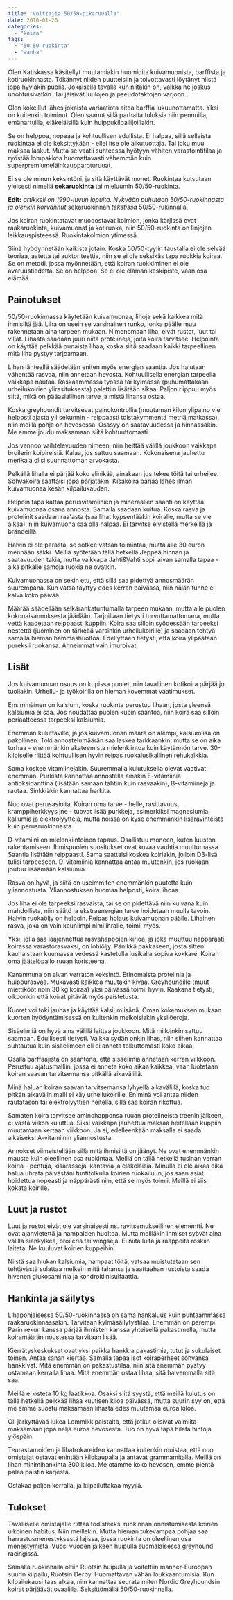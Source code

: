 ```yaml
---
title: "Voittajia 50/50-pikaruualla"
date: 2010-01-26
categories: 
  - "koira"
tags: 
  - "50-50-ruokinta"
  - "wanha"
---
```


Olen Katiskassa käsitellyt muutamiakin huomioita kuivamuonista, barffista ja kotiruokinnasta. Tökännyt niiden puutteisiin ja toivottavasti löytänyt niistä jopa hyviäkin puolia. Jokaisella tavalla kun niitäkin on, vaikka ne joskus unohtuisivatkin. Tai jäisivät luulojen ja pseudofaktojen varjoon.

<!--more-->

Olen kokeillut lähes jokaista variaatiota aitoa barffia lukuunottamatta. Yksi on kuitenkin toiminut. Olen saanut sillä parhaita tuloksia niin pennuilla, emänartuilla, eläkeläisillä kuin huippukilpailijoillakin.

Se on helppoa, nopeaa ja kohtuullisen edullista. Ei halpaa, sillä sellaista ruokintaa ei ole keksittykään - ellei itse ole alkutuottaja. Tai joku muu maksaa laskut. Mutta se vaatii suhteessa hyötyyn vähiten varastointitilaa ja ryöstää lompakkoa huomattavasti vähemmän kuin superpremiumeläinkaupparoturuuat.

Ei se ole minun keksintöni, ja sitä käyttävät monet. Ruokintaa kutsutaan yleisesti nimellä **sekaruokinta** tai mieluumin 50/50-ruokinta.

**Edit:** _artikkeli on 1990-luvun lopulta. Nykyään puhutaan 50/50-ruokinnasta ja olenkin korvannut_ sekaruokinnan _tekstissä_ 50/50-rukinnalla.

Jos koiran ruokintatavat muodostavat kolmion, jonka kärjissä ovat raakaruokinta, kuivamuonat ja kotiruoka, niin 50/50-ruokinta on linjojen leikkauspisteessä. Ruokintakolmion ytimessä.

Siinä hyödynnetään kaikista jotain. Koska 50/50-tyylin taustalla ei ole selvää teoriaa, aatetta tai auktoriteettia, niin se ei ole seksikäs tapa ruokkia koiraa. Se on metodi, jossa myönnetään, että koiran ruokkiminen ei ole avaruustiedettä. Se on helppoa. Se ei ole elämän keskipiste, vaan osa elämää.

## Painotukset

50/50-ruokinnassa käytetään kuivamuonaa, lihoja sekä kaikkea mitä ihmisiltä jää. Liha on usein se varsinainen runko, jonka päälle muu rakennetaan aina tarpeen mukaan. Nimenomaan liha, eivät rustot, luut tai viljat. Lihasta saadaan juuri niitä proteiineja, joita koira tarvitsee. Helpointa on käyttää pelkkää punaista lihaa, koska siitä saadaan kaikki tarpeellinen mitä liha pystyy tarjoamaan.

Lihan lähteellä säädetään eniten myös energian saantia. Jos halutaan vähentää rasvaa, niin annetaan hevosta. Kohtuullisella energian tarpeella vaikkapa nautaa. Raskaammassa työssä tai kylmässä (puhumattakaan urheilukoirien ylirasituksesta) palettiin lisätään sikaa. Paljon riippuu myös siitä, mikä on pääasiallinen tarve ja mistä lihansa ostaa.

Koska greyhoundit tarvitsevat painokontrollia (muutaman kilon ylipaino vie helposti ajasta yli sekunnin - reippaasti toistakymmentä metriä matkassa), niin meillä pohja on hevosessa. Osasyy on saatavuudessa ja hinnassakin. Me emme joudu maksamaan siitä kohtuuttomasti.

Jos vannoo vaihtelevuuden nimeen, niin heittää välillä joukkoon vaikkapa broilerin koipireisiä. Kalaa, jos sattuu saamaan. Kokonaisena jauhettu merikala olisi suunnattoman arvokasta.

Pelkällä lihalla ei pärjää koko elinikää, ainakaan jos tekee töitä tai urheilee. Sohvakoira saattaisi jopa pärjätäkin. Kisakoira pärjää lähes ilman kuivamuonaa kesän kilpailukauden.

Helpoin tapa kattaa perusvitamiinien ja mineraalien saanti on käyttää kuivamuonaa osana annosta. Samalla saadaan kuitua. Koska rasva ja proteiinit saadaan raa'asta (saa lihat kypsentääkin koiralle, mutta se vie aikaa), niin kuivamuona saa olla halpaa. Ei tarvitse elvistellä merkeillä ja brändeillä.

Halvin ei ole parasta, se sotkee vatsan toimintaa, mutta alle 30 euron mennään säkki. Meillä syötetään tällä hetkellä Jeppeä hinnan ja saatavuuden takia, mutta vaikkapa Jahti&Vahti sopii aivan samalla tapaa - aika pitkälle samoja ruokia ne ovatkin.

Kuivamuonassa on sekin etu, että sillä saa pidettyä annosmäärän suurempana. Kun vatsa täyttyy edes kerran päivässä, niin nälän tunne ei kalva koko päivää.

Määrää säädellään selkärankatuntumalla tarpeen mukaan, mutta alle puolen kokonaisannoksesta jäädään. Tarjoillaan tietysti turvottamattomana, mutta vettä kaadetaan reippaasti kuppiin. Koira saa silloin syödessään tarpeeksi nestettä (juominen on tärkeää varsinkin urheilukoirille) ja saadaan tehtyä samalla hieman hammashuoltoa. Edellyttäen tietysti, että koira ylipäätään pureksii ruokansa. Ahneimmat vain imuroivat.

## Lisät

Jos kuivamuonan osuus on kupissa puolet, niin tavallinen kotikoira pärjää jo tuollakin. Urheilu- ja työkoirilla on hieman kovemmat vaatimukset.

Ensimmäinen on kalsium, koska ruokinta perustuu lihaan, josta yleensä kalsiumia ei saa. Jos noudattaa puolen kupin sääntöä, niin koira saa silloin periaatteessa tarpeeksi kalsiumia.

Enemmän kuluttaville, ja jos kuivamuonan määrä on alempi, kalsiumlisä on pakollinen. Toki annostelumäärän saa laskea tarkkaankin, mutta se on aika turhaa - enemmänkin akateemista mielenkiintoa kuin käytännön tarve. 30-kiloiselle riittää kohtuullisen hyvin reipas ruokalusikallinen rehukalkkia.

Sama koskee vitamiinejakin. Suuremmalla kulutuksella olevat vaativat enemmän. Purkista kannattaa annostella ainakin E-vitamiinia antioksidanttina (lisätään samaan tahtiin kuin rasvaakin), B-vitamiineja ja rautaa. Sinkkiäkin kannattaa harkita.

Nuo ovat perusasioita. Koiran oma tarve - helle, rasittavuus, kramppiherkkyys jne - tuovat lisää purkkeja, esimerkiksi magnesiumia, kaliumia ja elektrolyyttejä, mutta noissa on kyse enemmänkin lisäravinteista kuin perusruokinnasta.

D-vitamiini on mielenkiintoinen tapaus. Osallistuu moneen, kuten luuston rakentamiseen. Ihmispuolen suositukset ovat kovaa vauhtia muuttumassa. Saantia lisätään reippaasti. Sama saattaisi koskea koiriakin, jolloin D3\-lisä tulisi tarpeeseen. D-vitamiinia kannattaa antaa muutenkin, jos ruokaan joutuu lisäämään kalsiumia.

Rasva on hyvä, ja siitä on useimmiten enemmänkin puutetta kuin yliannostusta. Yliannostuksen huomaa helposti, koira lihoaa.

Jos liha ei ole tarpeeksi rasvaista, tai se on pidettävä niin kuivana kuin mahdollista, niin säätö ja ekstraenergian tarve hoidetaan muulla tavoin. Halvin ruokaöljy on helpoin. Reipas holaus kuivamuonan päälle. Lihainen rasva, joka on vain kauniimpi nimi ihralle, toimii myös.

Yksi, jolla saa laajennettua rasvahappojen kirjoa, ja joka muuttuu näppärästi koirassa varastorasvaksi, on lohiöljy. Pänikkä pakkaseen, josta sitten kauhaistaan kuumassa vedessä kastetulla lusikalla sopiva kokkare. Koiran oma jäätelöpallo ruuan koristeena.

Kananmuna on aivan verraton keksintö. Erinomaista proteiinia ja huippurasvaa. Mukavasti kaikkea muutakin kivaa. Greyhoundille (muut miettikööt noin 30 kg koiraa) yksi päivässä toimii hyvin. Raakana tietysti, olkoonkin että koirat pitävät myös paistetusta.

Kuoret voi toki jauhaa ja käyttää kalsiumlisänä. Oman kokemuksen mukaan kuorten hyödyntämisessä on kuitenkin melkoisiakin yksilöeroja.

Sisäelimiä on hyvä aina välillä laittaa joukkoon. Mitä milloinkin sattuu saamaan. Edullisesti tietysti. Vaikka sydän onkin lihas, niin siihen kannattaa suhtautua kuin sisäelimeen eli ei anneta tolkuttomasti koko aikaa.

Osalla barffaajista on sääntönä, että sisäelimiä annetaan kerran viikkoon. Perustuu ajatusmalliin, jossa ei anneta koko aikaa kaikkea, vaan luotetaan koiran saavan tarvitsemansa pitkällä aikavälillä.

Minä haluan koiran saavan tarvitsemansa lyhyellä aikavälillä, koska tuo pitkän aikavälin malli ei käy urheilukoirille. En minä voi antaa niiden rautatason tai elektrolyyttien heitellä, sillä saa koiran rikottua.

Samaten koira tarvitsee aminohapponsa ruuan proteiineista treenin jälkeen, ei vasta viikon kuluttua. Siksi vaikkapa jauhettua maksaa heitellään kuppiin muutamaan kertaan viikkoon. Ja ei, edelleenkään maksalla ei saada aikaiseksi A-vitamiinin yliannostusta.

Annokset viimeistellään sillä mitä ihmisiltä on jäänyt. Ne ovat enemmänkin mauste kuin oleellinen osa ruokintaa. Meillä on tällä hetkellä tusinan verran koiria - pentuja, kisarasseja, kantavia ja eläkeläisiä. Minulla ei ole aikaa eikä halua uhrata päivästäni tuntitolkulla koirien ruokailuun, jos saan asiat hoidettua nopeasti ja näppärästi niin, että se myös toimii. Meillä ei siis kokata koirille.

## Luut ja rustot

Luut ja rustot eivät ole varsinaisesti ns. ravitsemuksellinen elementti. Ne ovat ajanvietettä ja hampaiden huoltoa. Mutta meilläkin ihmiset syövät aina välillä siankylkeä, broileria tai wingsejä. Ei niitä luita ja rääppeitä roskiin laiteta. Ne kuuluvat koirien kuppeihin.

Niistä saa hiukan kalsiumia, hampaat töitä, vatsaa muistutetaan sen tehtävästä sulattaa melkein mitä tahansa ja saattaahan rustoista saada hivenen glukosamiinia ja kondroitiinisulfaattia.

## Hankinta ja säilytys

Lihapohjaisessa 50/50-ruokinnassa on sama hankaluus kuin puhtaammassa raakaruokinnassakin. Tarvitaan kylmäsäilytystilaa. Enemmän on parempi. Parin rekun kanssa pärjää ihmisten kanssa yhteisellä pakastimella, mutta koiramäärän noustessa tarvitaan lisää.

Kierrätyskeskukset ovat yksi paikka hankkia pakastimia, tutut ja sukulaiset toinen. Antaa sanan kiertää. Samalla tapaa isot koiraperheet sohvansa hankkivat. Mitä enemmän on pakastustilaa, niin sitä enemmän pystyy ostamaan kerralla lihaa. Mitä enemmän ostaa lihaa, sitä halvemmalla sitä saa.

Meillä ei osteta 10 kg laatikkoa. Osaksi siitä syystä, että meillä kulutus on tällä hetkellä pelkkää lihaa kuutisen kiloa päivässä, mutta suurin syy on, että me emme suostu maksamaan lihasta edes muutamaa euroa kiloa.

Oli järkyttävää lukea Lemmikkipalstalta, että jotkut olisivat valmiita maksamaan jopa neljä euroa hevosesta. Tuo on hyvä tapa hilata hintoja ylöspäin.

Teurastamoiden ja lihatrokareiden kannattaa kuitenkin muistaa, että nuo omistajat ostavat enintään kilokaupalla ja antavat grammamitalla. Meillä on lihan minimihankinta 300 kiloa. Me otamme koko hevosen, emme pientä palaa paistin kärjestä.

Ostakaa paljon kerralla, ja kilpailuttakaa myyjiä.

## Tulokset

Tavalliselle omistajalle riittää todisteeksi ruokinnan onnistumisesta koirien ulkoinen habitus. Niin meillekin. Mutta hieman tukevampaa pohjaa saa harrastusmenestyksestä lajissa, jossa ruokinta on oleellinen osa menestymistä. Vuosi vuoden jälkeen huipulla suomalaisessa greyhound racingissä.

Samalla ruokinnalla oltiin Ruotsin huipulla ja voitettiin manner-Euroopan suurin kilpailu, Ruotsin Derby. Huomattavan vähän loukkaantumisia. Kun kilpailukausi taas alkaa, niin kannattaa seurata miten Nordic Greyhoundsin koirat pärjäävät ovaalilla. Seksittömällä 50/50-ruokinnalla.

